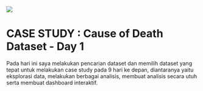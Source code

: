 <img src="https://cloudonair.withgoogle.com/api/assets?path=/gs/gweb-gc-gather-production.appspot.com/files/AAANsUkbI2YbsqU6Bp1LcvnTIWxmAq6YqKBMPAvzRKafVXz5e-Hos1u6U93-GznMChWoAxrPPcUsBMmBk23BZr0mS2M.1Kj-bx3ECiOPV4Jg">

# CASE STUDY : Cause of Death Dataset - Day 1<br>
Pada hari ini saya melakukan pencarian dataset dan memilih dataset yang tepat untuk melakukan case study pada 9 hari ke depan, diantaranya yaitu eksplorasi data, melakukan berbagai analisis, membuat analisis secara utuh serta membuat dashboard interaktif.